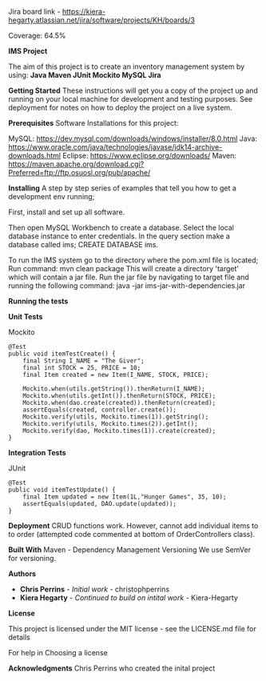 Jira board link - https://kiera-hegarty.atlassian.net/jira/software/projects/KH/boards/3

Coverage: 64.5%

**IMS Project**

The aim of this project is to create an inventory management system by using: 
**Java 
Maven 
JUnit 
Mockito 
MySQL 
Jira**

**Getting Started**
These instructions will get you a copy of the project up and running on your local machine for development and testing purposes. See deployment for notes on how to deploy the project on a live system.

**Prerequisites**
Software Installations for this project:

MySQL: https://dev.mysql.com/downloads/windows/installer/8.0.html
Java: https://www.oracle.com/java/technologies/javase/jdk14-archive-downloads.html
Eclipse: https://www.eclipse.org/downloads/
Maven: https://maven.apache.org/download.cgi?Preferred=ftp://ftp.osuosl.org/pub/apache/

**Installing**
A step by step series of examples that tell you how to get a development env running;

First, install and set up all software.

Then open MySQL Workbench to create a database. Select the local database instance to enter credentials. In the query section make a database called ims; CREATE DATABASE ims.

To run the IMS system go to the directory where the pom.xml file is located; Run command: mvn clean package This will create a directory 'target' which will contain a jar file. Run the jar file by navigating to target file and running the following command: java -jar ims-jar-with-dependencies.jar

**Running the tests**

**Unit Tests**

Mockito

	@Test
	public void itemTestCreate() {
		final String I_NAME = "The Giver";
		final int STOCK = 25, PRICE = 10;
		final Item created = new Item(I_NAME, STOCK, PRICE);

		Mockito.when(utils.getString()).thenReturn(I_NAME);
		Mockito.when(utils.getInt()).thenReturn(STOCK, PRICE);
		Mockito.when(dao.create(created)).thenReturn(created);
		assertEquals(created, controller.create());
		Mockito.verify(utils, Mockito.times(1)).getString();
		Mockito.verify(utils, Mockito.times(2)).getInt();
		Mockito.verify(dao, Mockito.times(1)).create(created);
	}
	
**Integration Tests**

JUnit

	@Test
	public void itemTestUpdate() {
		final Item updated = new Item(1L,"Hunger Games", 35, 10);
		assertEquals(updated, DAO.update(updated));
	}
	
**Deployment**
CRUD functions work. However, cannot add individual items to to order (attempted code commented at bottom of OrderControllers class).

**Built With**
Maven - Dependency Management
Versioning
We use SemVer for versioning.

**Authors**
* **Chris Perrins** - *Initial work* - christophperrins
* **Kiera Hegarty** - *Continued to build on intital work* - Kiera-Hegarty

**License**

This project is licensed under the MIT license - see the LICENSE.md file for details

For help in Choosing a license

**Acknowledgments**
Chris Perrins who created the inital project
